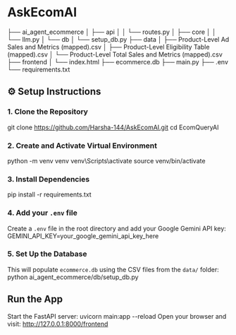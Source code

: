 # AskEcomAI
├── ai_agent_ecommerce
│ ├── api
│ │ └── routes.py
│ ├── core
│ │ └── llm.py
│ └── db
│ └── setup_db.py
├── data
│ ├── Product-Level Ad Sales and Metrics (mapped).csv
│ ├── Product-Level Eligibility Table (mapped).csv
│ └── Product-Level Total Sales and Metrics (mapped).csv
├── frontend
│ └── index.html
├── ecommerce.db
├── main.py
├── .env
└── requirements.txt

## ⚙️ Setup Instructions

### 1. Clone the Repository
git clone https://github.com/Harsha-144/AskEcomAI.git
cd EcomQueryAI


### 2. Create and Activate Virtual Environment
python -m venv venv
venv\Scripts\activate
source venv/bin/activate

### 3. Install Dependencies
pip install -r requirements.txt

### 4. Add your `.env` file
Create a `.env` file in the root directory and add your Google Gemini API key:
GEMINI_API_KEY=your_google_gemini_api_key_here

### 5. Set Up the Database
This will populate `ecommerce.db` using the CSV files from the `data/` folder:
python ai_agent_ecommerce/db/setup_db.py

##  Run the App
Start the FastAPI server:
uvicorn main:app --reload
Open your browser and visit:
http://127.0.0.1:8000/frontend

